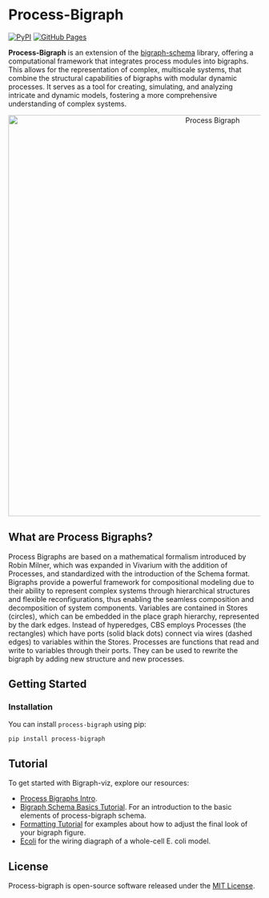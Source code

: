# Process-Bigraph

[![PyPI](https://img.shields.io/pypi/v/process-bigraph.svg)](https://pypi.org/project/process-bigraph/)
[![GitHub Pages](https://img.shields.io/badge/GitHub%20Pages-Tutorial-brightgreen)](https://vivarium-collective.github.io/process-bigraph/notebooks/process-bigraphs.html)

**Process-Bigraph** is an extension of the [bigraph-schema](https://github.com/vivarium-collective/bigraph-schema) 
library, offering a computational framework that integrates process modules into bigraphs. This allows for the 
representation of complex, multiscale systems, that combine the structural capabilities of bigraphs with modular dynamic
processes. It serves as a tool for creating, simulating, and analyzing intricate and dynamic models, 
fostering a more comprehensive understanding of complex systems. 

<p align="center">
    <img src="https://github.com/vivarium-collective/process-bigraph/blob/main/doc/_static/process-bigraph.png?raw=true" width="800" alt="Process Bigraph">
</p>

## What are Process Bigraphs?

Process Bigraphs are based on a mathematical formalism introduced by Robin Milner, which was expanded in Vivarium with 
the addition of Processes, and standardized with the introduction of the Schema format. Bigraphs provide a powerful 
framework for compositional modeling due to their ability to represent complex systems through hierarchical structures 
and flexible reconfigurations, thus enabling the seamless composition and decomposition of system components. Variables 
are contained in Stores (circles), which can be embedded in the place graph hierarchy, represented by the dark edges. 
Instead of hyperedges, CBS employs Processes (the rectangles) which have ports (solid black dots) connect via wires 
(dashed edges) to variables within the Stores. Processes are functions that read and write to variables through their 
ports. They can be used to rewrite the bigraph by adding new structure and new processes.

## Getting Started

### Installation

You can install `process-bigraph` using pip:

```console
pip install process-bigraph
```

## Tutorial

To get started with Bigraph-viz, explore our resources: 
* [Process Bigraphs Intro](https://vivarium-collective.github.io/process-bigraph/notebooks/process-bigraphs.html).
* [Bigraph Schema Basics Tutorial](https://vivarium-collective.github.io/bigraph-viz/notebooks/basics.html). For an introduction to the basic elements of process-bigraph schema.
* [Formatting Tutorial](https://vivarium-collective.github.io/bigraph-viz/notebooks/format.html) for examples
about how to adjust the final look of your bigraph figure.
* [Ecoli](https://raw.githubusercontent.com/vivarium-collective/bigraph-viz/main/doc/_static/ecoli.png) for the wiring
diagraph of a whole-cell E. coli model.

## License

Process-bigraph is open-source software released under the [MIT License](https://github.com/vivarium-collective/process-bigraph/LICENSE).
